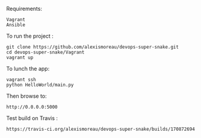 Requirements:
```
Vagrant
Ansible
```

To run the project :
```
git clone https://github.com/alexismoreau/devops-super-snake.git
cd devops-super-snake/Vagrant
vagrant up
```

To lunch the app:
```
vagrant ssh
python HelloWorld/main.py
```

Then browse to: 
```
http://0.0.0.0:5000
```

Test build on Travis : 
```
https://travis-ci.org/alexismoreau/devops-super-snake/builds/170872694
```
